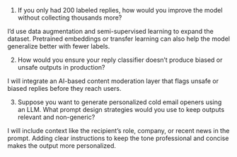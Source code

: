 1. If you only had 200 labeled replies, how would you improve the model without collecting thousands more?

I’d use data augmentation and semi-supervised learning to expand the dataset. Pretrained embeddings or transfer learning can also help the model generalize better with fewer labels.

2. How would you ensure your reply classifier doesn’t produce biased or unsafe outputs in production?

I will integrate an AI-based content moderation layer that flags unsafe or biased replies before they reach users.

3. Suppose you want to generate personalized cold email openers using an LLM. What prompt design strategies would you use to keep outputs relevant and non-generic?

I will include context like the recipient’s role, company, or recent news in the prompt. Adding clear instructions to keep the tone professional and concise makes the output more personalized.
